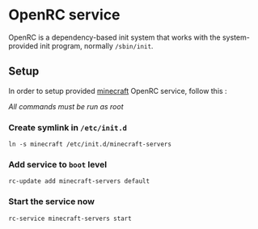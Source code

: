 # OpenRC service

OpenRC is a dependency-based init system that works with the
system-provided init program, normally `/sbin/init`.

## Setup

In order to setup provided [minecraft](./minecraft) OpenRC service, follow this :

_All commands must be run as root_

### Create symlink in `/etc/init.d`

```shell
ln -s minecraft /etc/init.d/minecraft-servers
```

### Add service to `boot` level

```shell
rc-update add minecraft-servers default
```

### Start the service now

```shell
rc-service minecraft-servers start
```
